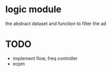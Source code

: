 # logic module
the abstract dataset and function to filter the ad 

# TODO
- implement flow, freq controller
- ecpm
